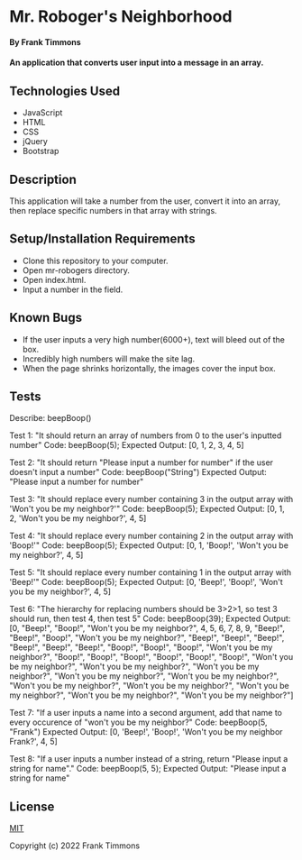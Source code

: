 # Mr. Roboger's Neighborhood

#### By Frank Timmons

#### An application that converts user input into a message in an array.

## Technologies Used

* JavaScript
* HTML
* CSS
* jQuery
* Bootstrap

## Description

This application will take a number from the user, convert it into an array, then replace specific numbers in that array with strings. 

## Setup/Installation Requirements

* Clone this repository to your computer.
* Open mr-robogers directory.
* Open index.html.
* Input a number in the field.

## Known Bugs

* If the user inputs a very high number(6000+), text will bleed out of the box.
* Incredibly high numbers will make the site lag.
* When the page shrinks horizontally, the images cover the input box.

## Tests

Describe: beepBoop()

Test 1: "It should return an array of numbers from 0 to the user's inputted number"
Code: beepBoop(5);
Expected Output: [0, 1, 2, 3, 4, 5]

Test 2: "It should return "Please input a number for number" if the user doesn't input a number"
Code: beepBoop("String")
Expected Output: "Please input a number for number"

Test 3: "It should replace every number containing 3 in the output array with 'Won't you be my neighbor?'"
Code: beepBoop(5);
Expected Output: [0, 1, 2, 'Won't you be my neighbor?', 4, 5]

Test 4: "It should replace every number containing 2 in the output array with 'Boop!'"
Code: beepBoop(5);
Expected Output: [0, 1, 'Boop!', 'Won't you be my neighbor?', 4, 5]

Test 5: "It should replace every number containing 1 in the output array with 'Beep!'"
Code: beepBoop(5);
Expected Output: [0, 'Beep!', 'Boop!', 'Won't you be my neighbor?', 4, 5]

Test 6: "The hierarchy for replacing numbers should be 3>2>1, so test 3 should run, then test 4, then test 5"
Code: beepBoop(39);
Expected Output: [0, "Beep!", "Boop!", "Won't you be my neighbor?", 4, 5, 6, 7, 8, 9, "Beep!", "Beep!", "Boop!", "Won't you be my neighbor?", "Beep!", "Beep!", "Beep!", "Beep!", "Beep!", "Beep!", "Boop!", "Boop!", "Boop!", "Won't you be my neighbor?", "Boop!", "Boop!", "Boop!", "Boop!", "Boop!", "Boop!", "Won't you be my neighbor?", "Won't you be my neighbor?", "Won't you be my neighbor?", "Won't you be my neighbor?", "Won't you be my neighbor?", "Won't you be my neighbor?", "Won't you be my neighbor?", "Won't you be my neighbor?", "Won't you be my neighbor?", "Won't you be my neighbor?"]

Test 7: "If a user inputs a name into a second argument, add that name to every occurence of "won't you be my neighbor?"
Code: beepBoop(5, "Frank")
Expected Output: [0, 'Beep!', 'Boop!', 'Won't you be my neighbor Frank?', 4, 5]

Test 8: "If a user inputs a number instead of a string, return "Please input a string for name"."
Code: beepBoop(5, 5);
Expected Output: "Please input a string for name"

## License

[MIT](/LICENSE)

Copyright (c) 2022 Frank Timmons